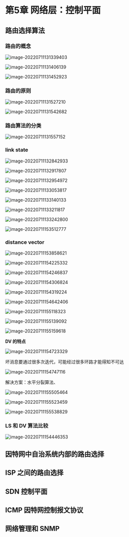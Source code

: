 # 第5章 网络层：控制平面

## 路由选择算法

### 路由的概念

![image-20220711131339403](https://s2.loli.net/2022/07/11/wtrNh17McLA6Gm5.png)

![image-20220711131406139](https://s2.loli.net/2022/07/11/ZOHnFKyczQaSeVU.png)



![image-20220711131452923](https://s2.loli.net/2022/07/11/LpVZu43coKWyMsw.png)

### 路由的原则

![image-20220711131527210](https://s2.loli.net/2022/07/11/ohZNn8jD7faMyWT.png)

![image-20220711131542682](https://s2.loli.net/2022/07/11/PFmHb3wYIExgGip.png)

### 路由算法的分类

![image-20220711131557152](https://s2.loli.net/2022/07/11/3J6Aix5eyKpEXVf.png)

### link state

![image-20220711132842933](https://s2.loli.net/2022/07/11/34UiobqYyhzZmB6.png)

![image-20220711132917807](https://s2.loli.net/2022/07/11/qXKsW3U6ywRBJNk.png)

![image-20220711132954972](https://s2.loli.net/2022/07/11/Pv2FMiJkSgnoTZC.png)

![image-20220711133053817](https://s2.loli.net/2022/07/11/LAvEyUZ3zuSQkKs.png)



![image-20220711133140133](https://s2.loli.net/2022/07/11/w58TG9XZbYa4jyJ.png)

![image-20220711133211817](https://s2.loli.net/2022/07/11/VJO6X7btSFMvhTk.png)

![image-20220711133242800](https://s2.loli.net/2022/07/11/jSsx5O1NIA6ozne.png)

![image-20220711153512777](https://s2.loli.net/2022/07/11/8kYSszZC2QeTINq.png)

### distance vector

![image-20220711153858621](https://s2.loli.net/2022/07/11/xj93V6PuDmXe7si.png)

![image-20220711154225332](https://s2.loli.net/2022/07/11/De8zEO9jbMlLCmX.png)

![image-20220711154246837](https://s2.loli.net/2022/07/11/jUdoYBLaIQyDX2q.png)

![image-20220711154306824](https://s2.loli.net/2022/07/11/M1cdRISrLtVQwP7.png)

![image-20220711154319224](https://s2.loli.net/2022/07/11/Pm7st6jzarTxD4c.png)

![image-20220711154642406](https://s2.loli.net/2022/07/11/I4olwvDrdjYsUZ3.png)



![image-20220711155118323](https://s2.loli.net/2022/07/11/omWRqu1ZhiDr7fM.png)

![image-20220711155139092](https://s2.loli.net/2022/07/11/o7BMgqUcQrTn18t.png)

![image-20220711155159618](https://s2.loli.net/2022/07/11/WZGFRT37wzp4QYu.png)

**DV 的特点**

![image-20220711154723329](https://s2.loli.net/2022/07/11/IFBo7cfajTC3ZGs.png)

坏消息要通过很多次迭代，可能经过很多环路才能得知不可达

![image-20220711154747116](https://s2.loli.net/2022/07/11/9gjXDpibo35esn7.png)

解决方案：水平分裂算法、

![image-20220711155505464](https://s2.loli.net/2022/07/11/IlOsp6W9vXxGPKD.png)

![image-20220711155523459](https://s2.loli.net/2022/07/11/tr2QBZ45mkSxhLY.png)

![image-20220711155538829](https://s2.loli.net/2022/07/11/CEw3JHNdQSpbhLf.png)

### LS 和 DV 算法比较

![image-20220711154446353](https://s2.loli.net/2022/07/11/YvQWOBuURkMAXh4.png)

## 因特网中自治系统内部的路由选择



## ISP 之间的路由选择



## SDN 控制平面



## ICMP 因特网控制报文协议



## 网络管理和 SNMP
